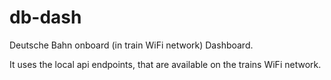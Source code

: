 # db-dash
Deutsche Bahn onboard (in train WiFi network) Dashboard.

It uses the local api endpoints, that are available on the trains WiFi network.

